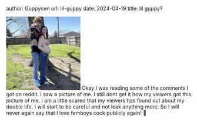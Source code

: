 author: Guppycen
url: lil-guppy
date: 2024-04-19
title: lil guppy?


<img src="/static/media/thisme.jpeg#rightwrap" alt="Image" width="40%">
Okay I was reading some of the comments I got on reddit. I saw a picture of me. I still dont get it how my viewers got this picture of me. I am a little scared that my viewers has found out about my double life. I will start to be careful and not leak anything more. So I will never again say that I love femboys cock publicly again! 🤤 